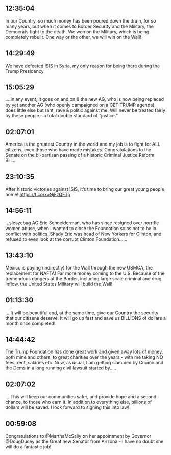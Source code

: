 ## 12:35:04
In our Country, so much money has been poured down the drain, for so many years, but when it comes to Border Security and the Military, the Democrats fight to the death. We won on the Military, which is being completely rebuilt. One way or the other, we will win on the Wall!
## 14:29:49
We have defeated ISIS in Syria, my only reason for being there during the Trump Presidency.
## 15:05:29
....In any event, it goes on and on &amp; the new AG, who is now being replaced by yet another AG (who openly campaigned on a GET TRUMP agenda), does little else but rant, rave &amp; politic against me. Will never be treated fairly by these people - a total double standard of “justice.”
## 02:07:01
America is the greatest Country in the world and my job is to fight for ALL citizens, even those who have made mistakes. Congratulations to the Senate on the bi-partisan passing of a historic Criminal Justice Reform Bill....
## 23:10:35
After historic victories against ISIS, it’s time to bring our great young people home! https://t.co/xoNjFzQFTp
## 14:56:11
...sleazebag AG Eric Schneiderman, who has since resigned over horrific women abuse, when I wanted to close the Foundation so as not to be in conflict with politics. Shady Eric was head of New Yorkers for Clinton, and refused to even look at the corrupt Clinton Foundation......
## 13:43:10
Mexico is paying (indirectly) for the Wall through the new USMCA, the replacement for NAFTA! Far more money coming to the U.S. Because of the tremendous dangers at the Border, including large scale criminal and drug inflow, the United States Military will build the Wall!
## 01:13:30
....It will be beautiful and, at the same time, give our Country the security that our citizens deserve. It will go up fast and save us BILLIONS of dollars a month once completed!
## 14:44:42
The Trump Foundation has done great work and given away lots of money, both mine and others, to great charities over the years - with me taking NO fees, rent, salaries etc. Now, as usual, I am getting slammed by Cuomo and the Dems in a long running civil lawsuit started by.....
## 02:07:02
....This will keep our communities safer, and provide hope and a second chance, to those who earn it. In addition to everything else, billions of dollars will be saved. I look forward to signing this into law!
## 00:59:08
Congratulations to @MarthaMcSally on her appointment by Governor @DougDucey as the Great new Senator from Arizona - I have no doubt she will do a fantastic job!
